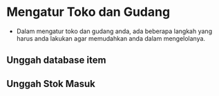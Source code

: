 # Mengatur Toko dan Gudang
- Dalam mengatur toko dan gudang anda, ada beberapa langkah yang harus anda lakukan agar memudahkan anda dalam mengelolanya.
## Unggah database item
## Unggah Stok Masuk
